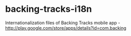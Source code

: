 # backing-tracks-i18n
Internationalization files of Backing Tracks mobile app - http://play.google.com/store/apps/details?id=com.backing
